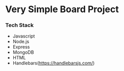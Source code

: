 # Very Simple Board Project

### Tech Stack
  
- Javascript
- Node.js
- Express
- MongoDB
- HTML
- Handlebars(https://handlebarsjs.com/)
